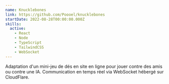 ```yaml
---
name: Knucklebones
link: https://github.com/Poooel/knucklebones
startDate: 2022-08-28T00:00:00.000Z
skills:
  active:
    - React
    - Node
    - TypeScript
    - TailwindCSS
    - WebSocket
---
```


Adaptation d'un mini-jeu de dés en site en ligne pour jouer contre des amis ou contre une IA. Communication en temps réel via WebSocket hébergé sur CloudFlare.

